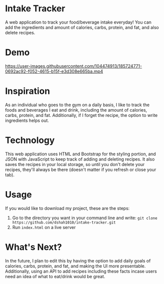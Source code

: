 # Intake Tracker
A web application to track your food/beverage intake everyday! You can add the ingredients and amount of calories, carbs, protein, and fat, and also delete recipes. 

# Demo

https://user-images.githubusercontent.com/104474913/185724771-0692ac92-f052-4615-b15f-e3d308e665ba.mp4

# Inspiration 
As an individual who goes to the gym on a daily basis, I like to track the foods and beverages I eat and drink, including the amount of calories, carbs, protein, and fat. Additionally, if I forget the recipe, the option to write ingredients helps out. 

# Technology 
This web application uses HTML and Bootstrap for the styling portion, and JSON with JavaScript to keep track of adding and deleting recipes. It also saves the recipes in your local storage, so until you don't delete your recipes, they'll always be there (doesn't matter if you refresh or close your tab).  

# Usage

If you would like to download my project, these are the steps:
        <ol>
        <li>
          Go to the directory you want in your command line and write:
          ```
          git clone https://github.com/dshah1010/intake-tracker.git
          ```
       </li>
       <li>
          Run 
          ```
          index.html
          ```
          on a live server
       </li>
       </ol>

# What's Next?
In the future, I plan to edit this by having the option to add daily goals of calories, carbs, protein, and fat, and making the UI more presentable. Additionally, using an API to add recipes including these facts incase users need an idea of what to eat/drink would be great. 
